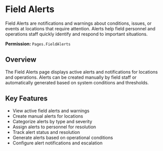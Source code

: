 # Field Alerts

Field Alerts are notifications and warnings about conditions, issues, or events at locations that require attention. Alerts help field personnel and operations staff quickly identify and respond to important situations.

**Permission:** `Pages.FieldAlerts`

## Overview

The Field Alerts page displays active alerts and notifications for locations and operations. Alerts can be created manually by field staff or automatically generated based on system conditions and thresholds.

## Key Features

* View active field alerts and warnings
* Create manual alerts for locations
* Categorize alerts by type and severity
* Assign alerts to personnel for resolution
* Track alert status and resolution
* Generate alerts based on operational conditions
* Configure alert notifications and escalation

